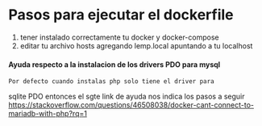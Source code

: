 # Pasos para ejecutar el dockerfile

1. tener instalado correctamente tu docker y docker-compose
2. editar tu archivo hosts agregando lemp.local apuntando a tu localhost

#### Ayuda respecto a la instalacion de los drivers PDO para mysql

    Por defecto cuando instalas php solo tiene el driver para
sqlite PDO entonces el sgte link de ayuda nos indica los pasos a seguir
https://stackoverflow.com/questions/46508038/docker-cant-connect-to-mariadb-with-php?rq=1
